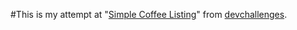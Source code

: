 #This is my attempt at "[Simple Coffee Listing](https://devchallenges.io/challenge/simple-coffee-listing)" from [devchallenges](https://devchallenges.io/).
